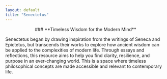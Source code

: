 ```yaml
---
layout: default
title: "Senectetus"
---
```

<div style="text-align: center;">
  ### **Timeless Wisdom for the Modern Mind**
</div>

Senectetus began by drawing inspiration from the writings of Seneca and Epictetus, but transcends their works to explore how ancient wisdom can be applied to the complexities of modern life. Through essays and reflections, this resource aims to help you find clarity, resilience, and purpose in an ever-changing world. This is a space where timeless philosophical concepts are made accessible and relevant to contemporary life.


